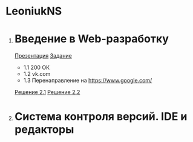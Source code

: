 # LeoniukNS

1. # Введение в Web-разработку

   [Презентация](https://docs.google.com/presentation/d/1zfDRP1nq9DJJbuWsHeGOGXB_qqSscd-lUq0fVfs7E0o/edit)
   [Задание](https://github.com/AdukarIT/_Tasks_/blob/master/task1.pdf)

   - 1.1 200 ОК
   - 1.2 vk.com
   - 1.3 Перенаправление на https://www.google.com/

   [Решение 2.1](https://jsfiddle.net/RainyNick/pcjmwtz6/)
   [Решение 2.2](https://jsfiddle.net/RainyNick/uaohds56/)

2. # Система контроля версий. IDE и редакторы
